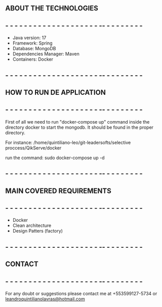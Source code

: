 ## ABOUT THE TECHNOLOGIES
## - - - - - - - - - - - - - - - - - - - - -- - - - - - - - -
* Java version: 17
* Framework: Spring
* Database: MongoDB
* Dependencies Manager: Maven
* Containers: Docker

## - - - - - - - - - - - - - - - - - - - - -- - - - - - - - -
## HOW TO RUN DE APPLICATION
## - - - - - - - - - - - - - - - - - - - - -- - - - - - - - -
First of all we need to run "docker-compose up" command inside the directory docker to start the mongodb. It should be found in the proper directory.

For instance: /home/quintiliano-leo/git-leadersofts/selective proccess/QikServe/docker

run the command:
sudo docker-compose up -d

## - - - - - - - - - - - - - - - - - - - - -- - - - - - - - -
## MAIN COVERED REQUIREMENTS
## - - - - - - - - - - - - - - - - - - - - -- - - - - - - - -
* Docker
* Clean architecture
* Design Patters (factory)

## - - - - - - - - - - - - - - - - - - - - -- - - - - - - - -
## CONTACT
## - - - - - - - - - - - - - - - - - - - - -- - - - - - - - -
For any doubt or suggestions please contact me at +553599127-5734 or leandroquintilianolavras@hotmail.com
